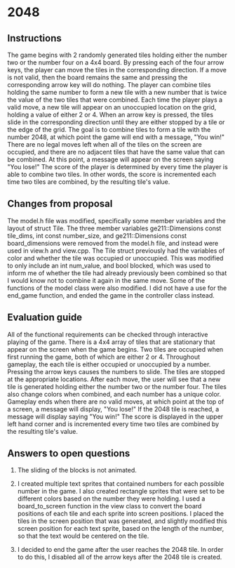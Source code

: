 # 2048

## Instructions

The game begins with 2 randomly generated tiles holding either the number two or the number four
on a 4x4 board. By pressing each of the four arrow keys, the player can move the tiles in the
corresponding direction. If a move is not valid, then the board remains the same and pressing the corresponding
arrow key will do nothing.
The player can combine tiles holding the same number to form a new tile with a new number that is
twice the value of the two tiles that were combined. Each time the player plays a valid move, a new tile will
appear on an unoccupied location on the grid, holding a value of either 2 or 4. When an arrow key is pressed,
the tiles slide in the corresponding direction until they are either stopped by a tile or the edge of the grid.
The goal is to combine tiles to form a tile with the number 2048, at which point the game will end with a message,
"You win!" There are no legal moves left when all of the tiles on the screen are occupied, and there are no
adjacent tiles that have the same value that can be combined. At this point, a message will appear on the
screen saying "You lose!"
The score of the player is determined by every time the player is able to combine two tiles. In other words, the
score is incremented each time two tiles are combined, by the resulting tile's value.

## Changes from proposal

The model.h file was modified, specifically some member variables and the layout of struct Tile. The three member
variables ge211::Dimensions const tile_dims, int const number_size, and ge211::Dimensions const board_dimensions
were removed from the model.h file, and instead were used in view.h and view.cpp. The Tile struct
previously had the variables of color and whether the tile was occupied or unoccupied. This was modified to only include
an int num_value, and bool blocked, which was used to inform me of whether the tile had already previously been
combined so that I would know not to combine it again in the same move. Some of the functions of
the model class were also modified. I did not have a use for the end_game function, and ended the game in the
controller class instead.

## Evaluation guide

All of the functional requirements can be checked through interactive playing of the game. There is a 4x4 array
of tiles that are stationary that appear on the screen when the game begins. Two tiles are occupied when first
running the game, both of which are either 2 or 4. Throughout gameplay, the each tile is either occupied or unoccupied
by a number. Pressing the arrow keys causes the numbers to slide. The tiles are stopped at the appropriate locations.
After each move, the user will see that a new tile is generated holding either the number two or the number four. The
tiles also change colors when combined, and each number has a unique color. Gameplay ends when there are no
valid moves, at which point at the top of a screen, a message will display, "You lose!" If the 2048 tile is reached,
a message will display saying "You win!" The score is displayed in the upper left hand corner and is incremented
every time two tiles are combined by the resulting tile's value.

## Answers to open questions

1. The sliding of the blocks is not animated.

2. I created multiple text sprites that contained numbers for each possible number in the game. I also created
rectangle sprites that were set to be different colors based on the number they were holding. I used a board_to_screen
function in the view class to convert the board positions of each tile and each sprite into screen positions. I placed
the tiles in the screen position that was generated, and slightly modified this screen position for each text sprite,
based on the length of the number, so that the text would be centered on the tile.

3. I decided to end the game after the user reaches the 2048 tile. In order to do this, I disabled all of the
arrow keys after the 2048 tile is created.

